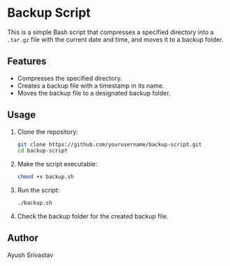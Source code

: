 # Backup Script

This is a simple Bash script that compresses a specified directory into a `.tar.gz` file with the current date and time, and moves it to a backup folder.

## Features

- Compresses the specified directory.
- Creates a backup file with a timestamp in its name.
- Moves the backup file to a designated backup folder.

## Usage

1. Clone the repository:

   ```bash
   git clone https://github.com/yourusername/backup-script.git
   cd backup-script
   ```

2. Make the script executable:

   ```bash
   chmod +x backup.sh
   ```

3. Run the script:

   ```bash
   ./backup.sh
   ```

4. Check the backup folder for the created backup file.

## Author

Ayush Srivastav

